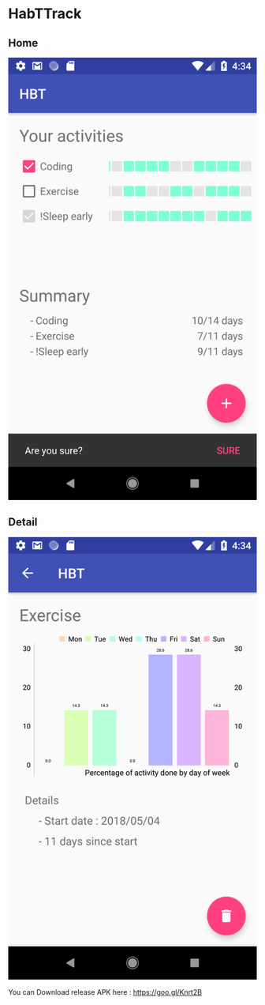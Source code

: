 # HabTTrack

Home
-------
![](sampleImage/sample1.png?raw=true)


Detail
-------
![](sampleImage/sample2.png?raw=true)

You can Download release APK here : https://goo.gl/Knrt2B